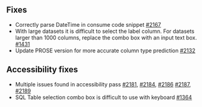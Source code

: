 ## Fixes
- Correctly parse DateTime in consume code snippet [#2167](https://github.com/dotnet/machinelearning-modelbuilder/issues/2167)
- With large datasets it is difficult to select the label column. For datasets larger than 1000 columns, replace the combo box with an input text box. [#1431](https://github.com/dotnet/machinelearning-modelbuilder/issues/1431)
- Update PROSE version for more accurate column type prediction [#2132](https://github.com/dotnet/machinelearning-modelbuilder/issues/2132)

## Accessibility fixes
- Multiple issues found in accessibility pass [#2181](https://github.com/dotnet/machinelearning-modelbuilder/issues/2181), [#2184](https://github.com/dotnet/machinelearning-modelbuilder/issues/2184), [#2186](https://github.com/dotnet/machinelearning-modelbuilder/issues/2186) [#2187](https://github.com/dotnet/machinelearning-modelbuilder/issues/2187), [#2189](https://github.com/dotnet/machinelearning-modelbuilder/issues/2189) 
- SQL Table selection combo box is difficult to use with keyboard [#1364](https://github.com/dotnet/machinelearning-modelbuilder/issues/1364)
